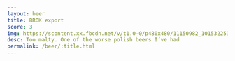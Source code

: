 ```yaml
---
layout: beer
title: BROK export
score: 3
img: https://scontent.xx.fbcdn.net/v/t1.0-0/p480x480/11150982_10153225352773745_2645273460851977484_n.jpg?oh=f1f8abeaf63a26829010ec2f7d8be054&oe=59174F9F
desc: Too malty. One of the worse polish beers I’ve had
permalink: /beer/:title.html
---
```

